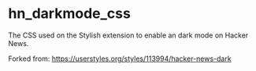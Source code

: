 # hn_darkmode_css
The CSS used on the Stylish extension to enable an dark mode on Hacker News.

Forked from: https://userstyles.org/styles/113994/hacker-news-dark
